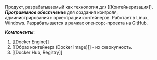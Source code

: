 Продукт, разрабатываемый как технология для [[Контейнеризация]]. 
***Программное обеспечение*** для создания контроля, администрирования и оркестрации контейнеров. Работает в Linux, Windows. Разрабатывается в рамках опенсорс-проекта на GitHub.

***Компоненты***:
1. [[Docker Engine]]
2. [[Образ контейнера (Docker Image)]] - их совокупность.
3. [[Docker Hub, Registry]]